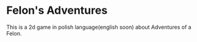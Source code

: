 # Felon's Adventures
This is a 2d game in polish language(english soon) about Adventures of a Felon.


